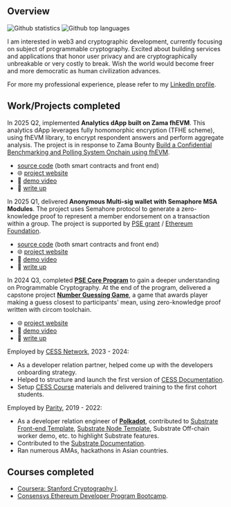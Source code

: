 ## Overview

![Github statistics](https://github-readme-stats.vercel.app/api?username=jimmychu0807&include_all_commits=true&count_private=true&hide_title=true&hide_border=true&show_icons=true&theme=graywhite)
![Github top languages](https://github-readme-stats.vercel.app/api/top-langs?username=jimmychu0807&locale=en&layout=compact&hide_border=true&theme=graywhite)

I am interested in web3 and cryptographic development, currently focusing on subject of programmable cryptography. Excited about building services and applications that honor user privacy and are cryptographically unbreakable or very costly to break. Wish the world would become freer and more democratic as human civilization advances.

For more my professional experience, please refer to my [LinkedIn profile](https://www.linkedin.com/in/jimmychu0807).

## Work/Projects completed 

In 2025 Q2, implemented **Analytics dApp built on Zama fhEVM**. This analytics dApp leverages fully homomorphic encryption (TFHE scheme), using fhEVM library, to encrypt respondent answers and perform aggregate analysis. The project is in response to Zama Bounty [Build a Confidential Benchmarking and Polling System Onchain using fhEVM](https://github.com/zama-ai/bounty-program/issues/144).
  - [source code](https://github.com/jimmychu0807/analytics-dapp-zama) (both smart contracts and front end)
  - 🌐 [project website](https://analytics-zama.vercel.app)
  - 🎥 [demo video](https://www.loom.com/share/13061bce424e4bed9d7f7551d3f5f33d)
  - 📜 [write up](https://jimmychu0807.hk/analytics-zama)

In 2025 Q1, delivered **Anonymous Multi-sig wallet with Semaphore MSA Modules**. The project uses Semahore protocol to generate a zero-knowledge proof to represent a member endorsement on a transaction within a group. The project is supported by [PSE grant](https://github.com/privacy-scaling-explorations/acceleration-program/issues/72) / [Ethereum Foundation](https://blog.ethereum.org/2025/02/06/allocation-q4-24#:~:text=Semaphore%20Modular%20Smart%20Contract%20Validator%20Module).
  - [source code](https://github.com/jimmychu0807/semaphore-msa-modules) (both smart contracts and front end)
  - 🌐 [project website](https://semaphore-msa-modules.jimmychu0807.hk/)
  - 🎥 [demo video](https://www.loom.com/share/0b800171a4f1491f9eedd4f555569e37)
  - 📜 [write up](https://jimmychu0807.hk/semaphore-msa-modules)

In 2024 Q3, completed [**PSE Core Program**](https://pse.dev/en/programs) to gain a deeper understanding on Programmable Cryptography. At the end of the program, delivered a capstone project [**Number Guessing Game**](https://github.com/jimmychu0807/number-guessing-game), a game that awards player making a guess closest to participants' mean, using zero-knowledge proof written with circom toolchain.
  - 🌐 [project website](https://guessing.jimmychu0807.hk)
  - 🎥 [demo video](https://www.youtube.com/watch?v=MrhGMfzsAX0)
  - 📜 [write up](https://jimmychu0807.hk/pse-core-capstone-project)

Employed by [CESS Network](https://cess.network/), 2023 - 2024:
  - As a developer relation partner, helped come up with the developers onboarding strategy.
  - Helped to structure and launch the first version of [CESS Documentation](https://doc.cess.network).
  - Setup [CESS Course](https://course.cess.network) materials and delivered training to the first cohort students.

Employed by [Parity](https://www.parity.io/), 2019 - 2022:
  - As a developer relation engineer of [**Polkadot**](https://polkadot.com/), contributed to [Substrate Front-end Template](https://github.com/jimmychu0807/substrate-front-end-template), [Substrate Node Template](https://docs.substrate.io/reference/command-line-tools/node-template/), Substrate Off-chain worker demo, etc. to highlight Substrate features.
  - Contributed to the [Substrate Documentation](https://docs.substrate.io/).
  - Ran numerous AMAs, hackathons in Asian countries.

## Courses completed

- [Coursera: Stanford Cryptography I](https://www.coursera.org/learn/crypto).
- [Consensys Ethereum Developer Program Bootcamp](https://consensys.io/academy/bootcamp).
